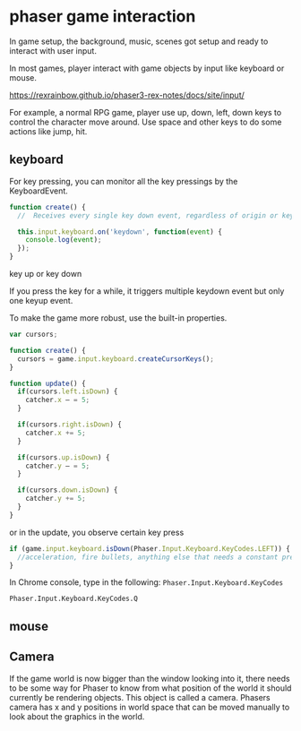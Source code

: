 # phaser game interaction

In game setup, the background, music, scenes got setup and ready to interact with user input.

In most games, player interact with game objects by input like keyboard or mouse.

<https://rexrainbow.github.io/phaser3-rex-notes/docs/site/input/>

For example, a normal RPG game, player use up, down, left, down keys to control the character move around. Use space and other keys to do some actions like jump, hit.

## keyboard

For key pressing, you can monitor all the key pressings by the KeyboardEvent.

```js
function create() {
  //  Receives every single key down event, regardless of origin or key

  this.input.keyboard.on('keydown', function(event) {
    console.log(event);
  });
}
```

key up or key down

If you press the key for a while, it triggers multiple keydown event but only one keyup event.

To make the game more robust, use the built-in properties.

```js
var cursors;

function create() {
  cursors = game.input.keyboard.createCursorKeys();
}

function update() {
  if(cursors.left.isDown) {
    catcher.x – = 5;
  }

  if(cursors.right.isDown) {
    catcher.x += 5;
  }

  if(cursors.up.isDown) {
    catcher.y – = 5;
  }

  if(cursors.down.isDown) {
    catcher.y += 5;
  }
}

```

or in the update, you observe certain key press

```js
if (game.input.keyboard.isDown(Phaser.Input.Keyboard.KeyCodes.LEFT)) {
  //acceleration, fire bullets, anything else that needs a constant press
}
```

In Chrome console, type in the following: `Phaser.Input.Keyboard.KeyCodes`

`Phaser.Input.Keyboard.KeyCodes.Q`

## mouse

## Camera

If the game world is now bigger than the window looking into it, there needs to be some way for Phaser to know from what position of the world it should currently be rendering objects. This object is called a camera. Phasers camera has x and y positions in world space that can be moved manually to look about the graphics in the world.
